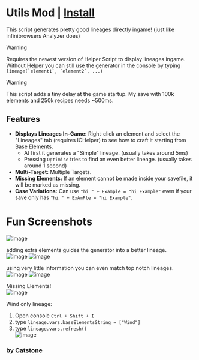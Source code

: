 # Utils Mod | [Install](https://github.com/InfiniteCraftCommunity/userscripts/raw/master/userscripts/catstone/Lineage%20Generator/index.user.js)

This script generates pretty good lineages directly ingame! (just like infinibrowsers Analyzer does)  
> [!WARNING]
> Requires the newest version of Helper Script to display lineages ingame.  
> Without Helper you can still use the generator in the console by typing ``lineage(`element1`, `element2`, ...)`` 

> [!WARNING]
> This script adds a tiny delay at the game startup. My save with 100k elements and 250k recipes needs ~500ms.

## Features

*   **Displays Lineages In-Game:** Right-click an element and select the "Lineages" tab (requires ICHelper) to see how to craft it starting from Base Elements.
    *   At first it generates a "Simple" lineage. (usually takes around 5ms)
    *   Pressing `Optimise` tries to find an even better lineage. (usually takes around 1 second)
*   **Multi-Target:** Multiple Targets.
*   **Missing Elements:** If an element cannot be made inside your savefile, it will be marked as missing.
*   **Case Variations:** Can use `"hi " + Example = "hi Example"` even if your save only has `"hi " + ExAmPle = "hi Example"`.


# Fun Screenshots
![image](https://github.com/user-attachments/assets/5e04bc4c-da44-43a9-b167-db5f6d7ba0fc)  

adding extra elements guides the generator into a better lineage.  
![image](https://github.com/user-attachments/assets/917adcd9-013b-4983-b3f7-8695a071527d)
![image](https://github.com/user-attachments/assets/09616e3a-c0d4-45b8-9b38-aba2e0ebda3a)  

using very little information you can even match top notch lineages.  
![image](https://github.com/user-attachments/assets/df82283f-3cdc-45a6-9c99-d316c2b311a4)
![image](https://github.com/user-attachments/assets/f6e5b7f4-1469-4ea9-89dd-003d51dcf854)  

Missing Elements!  
![image](https://github.com/user-attachments/assets/637d8fb6-4782-4142-a7b5-ce016d6d24bf)  

Wind only lineage:
1. Open console `Ctrl + Shift + I`
2. type `lineage.vars.baseElementsString = ["Wind"]`
3. type `lineage.vars.refresh()`  
![image](https://github.com/user-attachments/assets/28439326-21c0-4667-b214-020a5f2ac611)  



### by [Catstone](https://github.com/RedCatstone)
